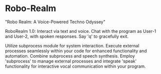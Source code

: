 # Robo-Realm
"Robo Realm: A Voice-Powered Techno Odyssey"

RoboRealm 1.0: Interact via text and voice. Chat with the program as User-1 and User-2, with spoken responses. Say 'q' to gracefully exit.

Utilize subprocess module for system interaction. Execute external processes seamlessly within your code for enhanced functionality and automation.
Combine subprocess and speech synthesis. Employ 'subprocess' to manage external processes and integrate 'speak' functionality for interactive vocal communication within your program.

